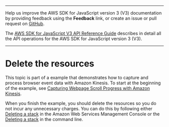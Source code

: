--------

Help us improve the AWS SDK for JavaScript version 3 \(V3\) documentation by providing feedback using the **Feedback** link, or create an issue or pull request on [GitHub](https://github.com/awsdocs/aws-sdk-for-javascript-v3)\.

 The [AWS SDK for JavaScript V3 API Reference Guide](https://docs.aws.amazon.com/AWSJavaScriptSDK/v3/latest/index.html) describes in detail all the API operations for the AWS SDK for JavaScript version 3 \(V3\)\.

--------

# Delete the resources<a name="kinesis-page-scrolling-destroy"></a>

This topic is part of a example that demonstrates how to capture and process browser event data with Amazon Kinesis\. To start at the beginning of the example, see [Capturing Webpage Scroll Progress with Amazon Kinesis](kinesis-examples-capturing-page-scrolling.md)\.

When you finish the example, you should delete the resources so you do not incur any unnecessary charges\. You can do this by following either [Deleting a stack](https://docs.aws.amazon.com/AWSCloudFormation/latest/UserGuide/using-cfn-cli-deleting-stack.html) in the Amazon Web Services Management Console or the [Deleting a stack](https://docs.aws.amazon.com/AWSCloudFormation/latest/UserGuide/using-cfn-cli-deleting-stack.html) in the command line\. 